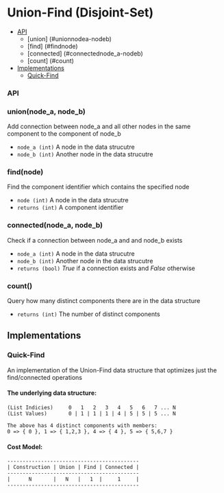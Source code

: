 # Union-Find (Disjoint-Set)

+ [API](#api)
  + [union] (#unionnodea-nodeb)
  + [find] (#findnode)
  + [connected] (#connectednode_a-nodeb)
  + [count] (#count)
+ [Implementations](#implementations)
  + [Quick-Find](#quick-Find)

### API

### union(node_a, node_b)
Add connection between node_a and all other nodes in the same component to the component of node_b
  + `node_a (int)` A node in the data strucutre
  + `node_b (int)` Another node in the data strucutre

### find(node)
Find the component identifier which contains the specified node
  + `node (int)` A node in the data strucutre
  + `returns (int)` A component identifier

### connected(node_a, node_b)
Check if a connection between node_a and and node_b exists
  + `node_a (int)` A node in the data strucutre
  + `node_b (int)` Another node in the data strucutre
  + `returns (bool)` *True* if a connection exists and *False* otherwise

### count()
Query how many distinct components there are in the data structure
  + `returns (int)` The number of distinct components

## Implementations

### Quick-Find

An implementation of the Union-Find data structure that optimizes just the find/connected operations

#### The underlying data structure:
```
(List Indicies)     0   1   2   3   4   5   6   7 ... N
(List Values)       0 | 1 | 1 | 1 | 4 | 5 | 5 | 5 ... N

The above has 4 distinct components with members:
0 => { 0 }, 1 => { 1,2,3 }, 4 => { 4 }, 5 => { 5,6,7 }
```

#### Cost Model:
```
-------------------------------------------
| Construction | Union | Find | Connected |
-------------------------------------------
|      N       |   N   |   1  |     1     |
-------------------------------------------
```
